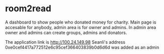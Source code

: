 # room2read
A dashboard to show people who donated money for charity.
Main page is accesable for anybody, admin area is for owner and admins. In admin area owner and admins can create groups, admins and donators.

The application link is http://100.24.149.98
Seanli's address 0xe0cef4417a772512e6c95cef366403839b0d6d6d was added as an admin
